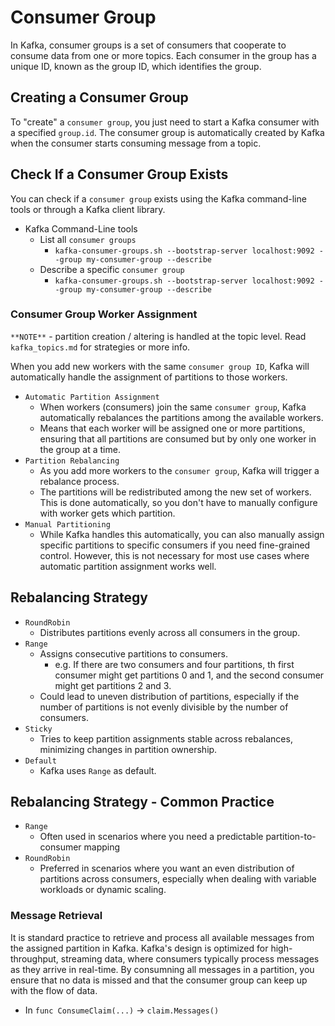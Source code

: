 # Consumer Group

In Kafka, consumer groups is a set of consumers that cooperate to consume data from one or more topics. Each consumer in the group has a unique ID, known as the group ID, which identifies the group.

## Creating a Consumer Group

To "create" a `consumer group`, you just need to start a Kafka consumer with a specified `group.id`. The consumer group is automatically created by Kafka when the consumer starts consuming message from a topic.

## Check If a Consumer Group Exists

You can check if a `consumer group` exists using the Kafka command-line tools or through a Kafka client library.

- Kafka Command-Line tools
  - List all `consumer groups`
    - `kafka-consumer-groups.sh --bootstrap-server localhost:9092 --group my-consumer-group --describe`
  - Describe a specific `consumer group`
    - `kafka-consumer-groups.sh --bootstrap-server localhost:9092 --group my-consumer-group --describe`

### Consumer Group Worker Assignment

`**NOTE**` - partition creation / altering is handled at the topic level. Read `kafka_topics.md` for strategies or more info.

When you add new workers with the same `consumer group ID`, Kafka will automatically handle the assignment of partitions to those workers.

- `Automatic Partition Assignment`
  - When workers (consumers) join the same `consumer group`, Kafka automatically rebalances the partitions among the available workers.
  - Means that each worker will be assigned one or more partitions, ensuring that all partitions are consumed but by only one worker in the group at a time.
- `Partition Rebalancing`
  - As you add more workers to the `consumer group`, Kafka will trigger a rebalance process.
  - The partitions will be redistributed among the new set of workers. This is done automatically, so you don't have to manually configure with worker gets which partition.
- `Manual Partitioning`
  - While Kafka handles this automatically, you can also manually assign specific partitions to specific consumers if you need fine-grained control. However, this is not necessary for most use cases where automatic partition assignment works well.

## Rebalancing Strategy

- `RoundRobin`
  - Distributes partitions evenly across all consumers in the group.
- `Range`
  - Assigns consecutive partitions to consumers.
    - e.g. If there are two consumers and four partitions, th first consumer might get partitions 0 and 1, and the second consumer might get partitions 2 and 3.
  - Could lead to uneven distribution of partitions, especially if the number of partitions is not evenly divisible by the number of consumers.
- `Sticky`
  - Tries to keep partition assignments stable across rebalances, minimizing changes in partition ownership.
- `Default`
  - Kafka uses `Range` as default.

## Rebalancing Strategy - Common Practice

- `Range`
  - Often used in scenarios where you need a predictable partition-to-consumer mapping
- `RoundRobin`
  - Preferred in scenarios where you want an even distribution of partitions across consumers, especially when dealing with variable workloads or dynamic scaling.

### Message Retrieval

It is standard practice to retrieve and process all available messages from the assigned partition in Kafka. Kafka's design is optimized for high-throughput, streaming data, where consumers typically process messages as they arrive in real-time. By consumning all messages in a partition, you ensure that no data is missed and that the consumer group can keep up with the flow of data.

- In `func ConsumeClaim(...)` -> `claim.Messages()`
